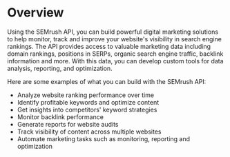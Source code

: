 # Overview

Using the SEMrush API, you can build powerful digital marketing solutions to help monitor, track and improve your website's visibility in search engine rankings. The API provides access to valuable marketing data including domain rankings, positions in SERPs, organic search engine traffic, backlink information and more. With this data, you can develop custom tools for data analysis, reporting, and optimization.

Here are some examples of what you can build with the SEMrush API:

- Analyze website ranking performance over time
- Identify profitable keywords and optimize content
- Get insights into competitors' keyword strategies
- Monitor backlink performance
- Generate reports for website audits
- Track visibility of content across multiple websites
- Automate marketing tasks such as monitoring, reporting and optimization
